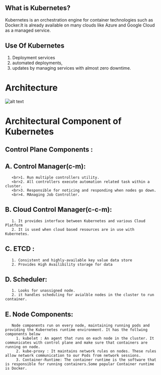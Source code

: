 ## What is Kubernetes?
Kubernetes is an orchestration engine for container technologies such as Docker.It is already available on many clouds like Azure and Google Cloud as a managed service.

## Use Of Kubernetes
  1. Deployment services
  2. automated deployments,
  3. updates by managing services with almost zero downtime.
  
# Architecture 

![alt text](https://user-images.githubusercontent.com/42385240/209423021-75e8a91c-3c44-4866-9bd1-7aa85588c583.jpeg)

# Architectural Component of Kubernetes

## Control Plane Components : 
  ## A. Control Manager(c-m): 
       <br>1. Run multiple controllers utility.
       <br>2. All controllers execute automation related task within a cluster.
       <br>3. Responsible for noticing and responding when nodes go down.
       <br>4. MAnaging Job Controller.
   
  ## B. Cloud Control Manager(c-c-m): 
       1. It provides interface between Kubernetes and various Cloud Platform
       2. It is used when cloud based resources are in use with Kubernetes.
   
  ## C. ETCD : 
       1. Consistent and highly-available key value data store
       2. Provides High Availibility storage for data
       
  ## D. Scheduler:
       1. Looks for unassigned node.
       2. it handles scheduling for avialble nodes in the cluster to run container.
       
  ## E. Node Components:
       Node components run on every node, maintaining running pods and providing the Kubernetes runtime environment. It has the follwing components below
         1. kubelet : An agent that runs on each node in the cluster. It communicates with control plane and make sure that containers are running on node.
         2. kube-proxy : It maintains network rules on nodes. These rules allow network communication to our Pods from network sessions.
         3. Container-Runtime: The container runtime is the software that is responsible for running containers.Some popular Container runtime is Docker.



       
